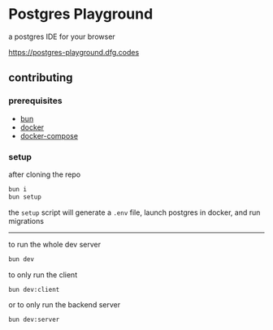# Postgres Playground

a postgres IDE for your browser

https://postgres-playground.dfg.codes

## contributing

### prerequisites

- [bun](https://bun.sh/docs/installation)
- [docker](https://docs.docker.com/engine/install/)
- [docker-compose](https://docs.docker.com/compose/install/)

### setup

after cloning the repo

```sh
bun i
bun setup
```

the `setup` script will generate a `.env` file, launch postgres in docker, and run migrations

---

to run the whole dev server

```sh
bun dev
```

to only run the client  

```sh
bun dev:client
```

or to only run the backend server

```sh
bun dev:server
```
